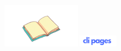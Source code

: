 <div align="center">
  <br />
  <p>
    <p float="left">
      <img src="https://raw.githubusercontent.com/jaipack17/cli-pagees/main/assets/ezgif.com-gif-maker.gif" width="200px" /> 
      <img src="https://raw.githubusercontent.com/jaipack17/cli-pagees/main/assets/cli_pages-removebg-preview%20(1).png" width="100" />
    </p>
  </p>
  <br />
<!--   <p>
    <a href="https://www.npmjs.com/package/ruxe"><img src="https://img.shields.io/npm/v/ruxe.svg?maxAge=3600" alt="NPM version" /></a>
    <a href="https://www.npmjs.com/package/ruxe"><img src="https://img.shields.io/npm/dt/ruxe.svg?maxAge=3600" alt="NPM downloads" /></a>
  </p> -->
</div>
